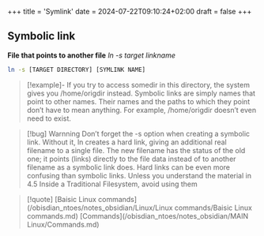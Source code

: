 +++
title = 'Symlink'
date = 2024-07-22T09:10:24+02:00
draft = false
+++

## Symbolic link
**File that points to another file**
*ln -s target linkname*
```bash
ln -s [TARGET DIRECTORY] [SYMLINK NAME]

```

>[!example]-
>If you try to access somedir in this directory, the system gives you /home/origdir instead. Symbolic links are
simply names that point to other names. Their names and the paths to which they point don’t have to mean
anything. For example, /home/origdir doesn’t even need to exist.

>[!bug]  Warnning 
>Don’t forget the -s option when creating a symbolic link. Without it, ln creates a hard link, giving
an additional real filename to a single file. The new filename has the status of the old one; it points
(links) directly to the file data instead of to another filename as a symbolic link does. Hard links can
be even more confusing than symbolic links. Unless you understand the material in 4.5 Inside a
Traditional Filesystem, avoid using them

>[!quote] [Baisic Linux commands](/obisdian_ntoes/notes_obsidian/Linux/Linux commands/Baisic Linux commands.md) [Commands](/obisdian_ntoes/notes_obsidian/MAIN Linux/Commands.md)